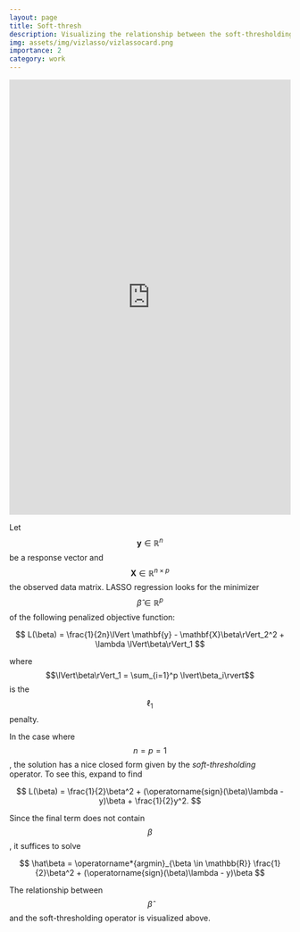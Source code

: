 ```yaml
---
layout: page
title: Soft-thresh
description: Visualizing the relationship between the soft-thresholding operator and the LASSO solution (shinyapp)
img: assets/img/vizlasso/vizlassocard.png
importance: 2
category: work
---
```


<iframe height="780" width="100%" frameborder="no" src=" https://roobnloo.shinyapps.io/vizlasso/"> </iframe>

Let $$\mathbf{y} \in \mathbb{R}^n$$ be a response vector and $$\mathbf{X}\in \mathbb{R}^{n\times p}$$
the observed data matrix. LASSO regression looks for the minimizer $$\hat\beta\in\mathbb{R}^p$$
of the following penalized objective function:

$$
L(\beta) = \frac{1}{2n}\lVert \mathbf{y} - \mathbf{X}\beta\rVert_2^2 + \lambda \lVert\beta\rVert_1
$$

where $$\lVert\beta\rVert_1 = \sum_{i=1}^p \lvert\beta_i\rvert$$ is the $$\ell_1$$ penalty.

In the case where $$n = p = 1$$, the solution has a nice closed form given by the *soft-thresholding* operator.
To see this, expand to find

$$
L(\beta) = \frac{1}{2}\beta^2 + (\operatorname{sign}(\beta)\lambda - y)\beta + \frac{1}{2}y^2.
$$

Since the final term does not contain $$\beta$$, it suffices to solve

$$
\hat\beta = \operatorname*{argmin}_{\beta \in \mathbb{R}} \frac{1}{2}\beta^2 + (\operatorname{sign}(\beta)\lambda - y)\beta
$$


The relationship between $$\hat\beta$$ and the soft-thresholding operator is visualized above.


